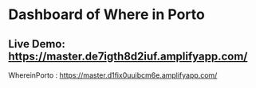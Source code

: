 # Dashboard of Where in Porto

## Live Demo: https://master.de7igth8d2iuf.amplifyapp.com/

WhereinPorto : https://master.d1fix0uuibcm6e.amplifyapp.com/
